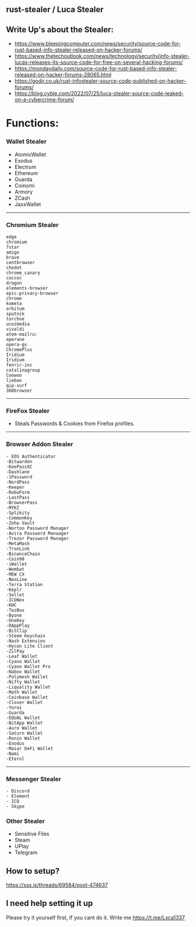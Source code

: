 ## rust-stealer / Luca Stealer

## Write Up's about the Stealer:
- https://www.bleepingcomputer.com/news/security/source-code-for-rust-based-info-stealer-released-on-hacker-forums/
- https://www.thetechoutlook.com/news/technology/security/info-stealer-lucas-releases-its-source-code-for-free-on-several-hacking-forums/
- https://mondaydaily.com/source-code-for-rust-based-info-stealer-released-on-hacker-forums-28065.html
- https://godir.co.uk/rust-infostealer-source-code-published-on-hacker-forums/
- https://blog.cyble.com/2022/07/25/luca-stealer-source-code-leaked-on-a-cybercrime-forum/

# Functions:
### Wallet Stealer
  - AtomicWallet
  - Exodus
  - Electrum
  - Ethereum
  - Guarda
  - Coinomi
  - Armory
  - ZCash
  - JaxxWallet

------------

### Chromium Stealer
	edge
	chromium
	7star
	amigo
	brave
	centbrowser
	chedot
	chrome_canary
	coccoc
	dragon
	elements-browser
	epic-privacy-browser
	chrome
	kometa
	orbitum
	sputnik
	torchne
	ucozmedia
	vivaldi
	atom-mailru:
	operane
	opera-gx
	ChromePlus
	Iridium
	Iridium
	fenrir-inc
	catalinagroup
	Coowoo
	liebao
	qip-surf
	360browser

------------


### FireFox Stealer
  - Steals Passwords & Cookies from Firefox profiles.
------------

### Browser Addon Stealer
	- EOS Authenticator
	-Bitwarden
	-KeePassXC
	-Dashlane
	-1Password
	-NordPass
	-Keeper
	-RoboForm
	-LastPass
	-BrowserPass
	-MYKI
	-Splikity
	-CommonKey
	-Zoho Vault
	-Norton Password Manager
	-Avira Password Manaager
	-Trezor Password Manager
	-MetaMask
	-TronLink
	-BinanceChain
	-Coin98
	-iWallet
	-Wombat
	-MEW CX
	-NeoLine
	-Terra Station
	-Keplr
	-Sollet
	-ICONex
	-KHC
	-TezBox
	-Byone
	-OneKey
	-DAppPlay
	-BitClip
	-Steem Keychain
	-Nash Extension
	-Hycon Lite Client
	-ZilPay
	-Leaf Wallet
	-Cyano Wallet
	-Cyano Wallet Pro
	-Nabox Wallet
	-Polymesh Wallet
	-Nifty Wallet
	-Liquality Wallet
	-Math Wallet
	-Coinbase Wallet
	-Clover Wallet
	-Yoroi
	-Guarda
	-EQUAL Wallet
	-BitApp Wallet
	-Auro Wallet
	-Saturn Wallet
	-Ronin Wallet
	-Exodus
	-Maiar DeFi Wallet
	-Nami
	-Eternl

------------
### Messenger Stealer
	- Discord
	- Element
	- ICQ
	- Skype
### Other Stealer

- Sensitive Files
- Steam
- UPlay
- Telegram


## How to setup?
https://xss.is/threads/69584/post-474637

## I need help setting it up

Please try it yourself first, If you cant do it.
Write me https://t.me/Lxca1337



